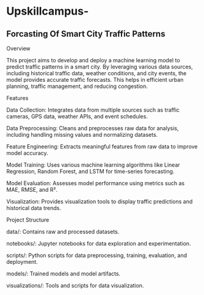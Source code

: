 # Upskillcampus-
## Forcasting Of Smart City Traffic Patterns


Overview

This project aims to develop and deploy a machine learning model to predict traffic patterns in a smart city. By leveraging various data sources, including historical traffic data, weather conditions, and city events, the model provides accurate traffic forecasts. This helps in efficient urban planning, traffic management, and reducing congestion.


Features


Data Collection: Integrates data from multiple sources such as traffic cameras, GPS data, weather APIs, and event schedules.

Data Preprocessing: Cleans and preprocesses raw data for analysis, including handling missing values and normalizing datasets.

Feature Engineering: Extracts meaningful features from raw data to improve model accuracy.

Model Training: Uses various machine learning algorithms like Linear Regression, Random Forest, and LSTM for time-series forecasting.

Model Evaluation: Assesses model performance using metrics such as MAE, RMSE, and R².

Visualization: Provides visualization tools to display traffic predictions and historical data trends.

Project Structure


data/: Contains raw and processed datasets.

notebooks/: Jupyter notebooks for data exploration and experimentation.

scripts/: Python scripts for data preprocessing, training, evaluation, and deployment.

models/: Trained models and model artifacts.

visualizations/: Tools and scripts for data visualization.

